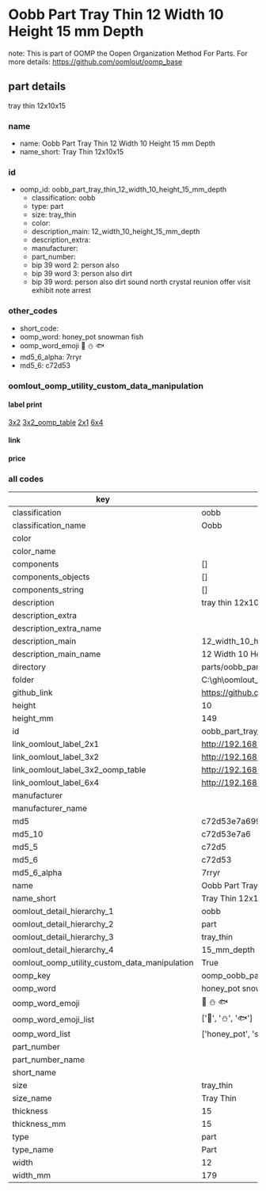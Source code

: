 # Oobb Part Tray Thin 12 Width 10 Height 15 mm Depth  

note: This is part of OOMP the Oopen Organization Method For Parts. For more details: https://github.com/oomlout/oomp_base

##  part details
  



tray thin 12x10x15



### name
* name: Oobb Part Tray Thin 12 Width 10 Height 15 mm Depth
* name_short: Tray Thin 12x10x15 
### id
* oomp_id: oobb_part_tray_thin_12_width_10_height_15_mm_depth
  * classification: oobb
  * type: part
  * size: tray_thin
  * color: 
  * description_main: 12_width_10_height_15_mm_depth
  * description_extra: 
  * manufacturer: 
  * part_number: 
  * bip 39 word 2: person also
  * bip 39 word 3: person also dirt
  * bip 39 word: person also dirt sound north crystal reunion offer visit exhibit note arrest

### other_codes
* short_code: 
* oomp_word: honey_pot snowman fish
* oomp_word_emoji :honey_pot: :snowman: :fish:
* md5_6_alpha: 7rryr
* md5_6: c72d53






### oomlout_oomp_utility_custom_data_manipulation
#### label print
[3x2](http://192.168.1.245:1112/?label=oomp%207rryr)
[3x2_oomp_table](http://192.168.1.108:1112/?label=oomp%207rryr)
[2x1](http://192.168.1.242:1112/?label=oomp%207rryr)
[6x4](http://192.168.1.55:1112/?label=oomp%207rryr)    

#### link

                              

#### price







### all codes 
| key | value |  
| --- | --- |  
| classification | oobb |  
| classification_name | Oobb |  
| color |  |  
| color_name |  |  
| components | [] |  
| components_objects | [] |  
| components_string | [] |  
| description | tray thin 12x10x15 |  
| description_extra |  |  
| description_extra_name |  |  
| description_main | 12_width_10_height_15_mm_depth |  
| description_main_name | 12 Width 10 Height 15 mm Depth |  
| directory | parts/oobb_part_tray_thin_12_width_10_height_15_mm_depth |  
| folder | C:\gh\oomlout_oobb_version_4_generated_parts\parts\oobb_part_tray_thin_12_width_10_height_15_mm_depth |  
| github_link | https://github.com/oomlout/oomlout_oomp_part_src/tree/main/parts/oobb_part_tray_thin_12_width_10_height_15_mm_depth |  
| height | 10 |  
| height_mm | 149 |  
| id | oobb_part_tray_thin_12_width_10_height_15_mm_depth |  
| link_oomlout_label_2x1 | http://192.168.1.242:1112/?label=oomp%207rryr |  
| link_oomlout_label_3x2 | http://192.168.1.245:1112/?label=oomp%207rryr |  
| link_oomlout_label_3x2_oomp_table | http://192.168.1.108:1112/?label=oomp%207rryr |  
| link_oomlout_label_6x4 | http://192.168.1.55:1112/?label=oomp%207rryr |  
| manufacturer |  |  
| manufacturer_name |  |  
| md5 | c72d53e7a6997708d54b2cfc7d41d51a |  
| md5_10 | c72d53e7a6 |  
| md5_5 | c72d5 |  
| md5_6 | c72d53 |  
| md5_6_alpha | 7rryr |  
| name | Oobb Part Tray Thin 12 Width 10 Height 15 mm Depth |  
| name_short | Tray Thin 12x10x15  |  
| oomlout_detail_hierarchy_1 | oobb |  
| oomlout_detail_hierarchy_2 | part |  
| oomlout_detail_hierarchy_3 | tray_thin |  
| oomlout_detail_hierarchy_4 | 15_mm_depth |  
| oomlout_oomp_utility_custom_data_manipulation | True |  
| oomp_key | oomp_oobb_part_tray_thin_12_width_10_height_15_mm_depth |  
| oomp_word | honey_pot snowman fish |  
| oomp_word_emoji | :honey_pot: :snowman: :fish: |  
| oomp_word_emoji_list | [':honey_pot:', ':snowman:', ':fish:'] |  
| oomp_word_list | ['honey_pot', 'snowman', 'fish'] |  
| part_number |  |  
| part_number_name |  |  
| short_name |  |  
| size | tray_thin |  
| size_name | Tray Thin |  
| thickness | 15 |  
| thickness_mm | 15 |  
| type | part |  
| type_name | Part |  
| width | 12 |  
| width_mm | 179 |  
